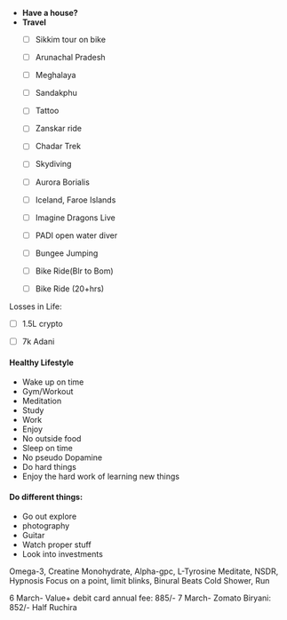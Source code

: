 
- **Have a house?**
- **Travel**
	- [ ] Sikkim tour on bike  
	- [ ] Arunachal Pradesh  
	- [ ] Meghalaya  
	- [ ] Sandakphu  
	- [ ] Tattoo  
	- [ ] Zanskar ride  
	- [ ] Chadar Trek  
	- [ ] Skydiving  
	- [ ] Aurora Borialis  
	- [ ] Iceland, Faroe Islands  
	- [ ] Imagine Dragons Live  
	- [ ] PADI open water diver  
	- [ ] Bungee Jumping  
	- [ ] Bike Ride(Blr to Bom)  
	- [ ] Bike Ride (20+hrs)  



Losses in Life:
- [ ] 1.5L crypto 
- [ ] 7k Adani




#### Healthy Lifestyle
- Wake up on time
- Gym/Workout
- Meditation
- Study
- Work
- Enjoy
- No outside food
- Sleep on time
- No pseudo Dopamine
- Do hard things
- Enjoy the hard work of learning new things


#### Do different things:
- Go out explore
- photography
- Guitar
- Watch proper stuff
- Look into investments


Omega-3, Creatine Monohydrate, Alpha-gpc, L-Tyrosine
Meditate, NSDR, Hypnosis
Focus on a point, limit blinks, Binural Beats
Cold Shower, Run







6 March-    Value+ debit card annual fee:   885/-
7 March-    Zomato Biryani:   852/- Half Ruchira







































